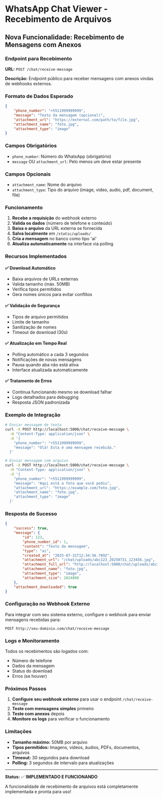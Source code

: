 # WhatsApp Chat Viewer - Recebimento de Arquivos

## Nova Funcionalidade: Recebimento de Mensagens com Anexos

### Endpoint para Recebimento

**URL:** `POST /chat/receive-message`

**Descrição:** Endpoint público para receber mensagens com anexos vindas de webhooks externos.

### Formato de Dados Esperado

```json
{
    "phone_number": "+5511999999999",
    "message": "Texto da mensagem (opcional)",
    "attachment_url": "https://external.com/path/to/file.jpg",
    "attachment_name": "foto.jpg",
    "attachment_type": "image"
}
```

### Campos Obrigatórios

- `phone_number`: Número do WhatsApp (obrigatório)
- `message` OU `attachment_url`: Pelo menos um deve estar presente

### Campos Opcionais

- `attachment_name`: Nome do arquivo
- `attachment_type`: Tipo do arquivo (image, video, audio, pdf, document, file)

### Funcionamento

1. **Recebe a requisição** do webhook externo
2. **Valida os dados** (número de telefone e conteúdo)
3. **Baixa o arquivo** da URL externa se fornecida
4. **Salva localmente** em `/static/uploads/`
5. **Cria a mensagem** no banco como tipo 'ai'
6. **Atualiza automaticamente** na interface via polling

### Recursos Implementados

#### ✅ Download Automático
- Baixa arquivos de URLs externas
- Valida tamanho (máx. 50MB)
- Verifica tipos permitidos
- Gera nomes únicos para evitar conflitos

#### ✅ Validação de Segurança
- Tipos de arquivo permitidos
- Limite de tamanho
- Sanitização de nomes
- Timeout de download (30s)

#### ✅ Atualização em Tempo Real
- Polling automático a cada 3 segundos
- Notificações de novas mensagens
- Pausa quando aba não está ativa
- Interface atualizada automaticamente

#### ✅ Tratamento de Erros
- Continua funcionando mesmo se download falhar
- Logs detalhados para debugging
- Resposta JSON padronizada

### Exemplo de Integração

```bash
# Enviar mensagem de texto
curl -X POST http://localhost:5000/chat/receive-message \
  -H "Content-Type: application/json" \
  -d '{
    "phone_number": "+5511999999999",
    "message": "Olá! Esta é uma mensagem recebida."
  }'

# Enviar mensagem com arquivo
curl -X POST http://localhost:5000/chat/receive-message \
  -H "Content-Type: application/json" \
  -d '{
    "phone_number": "+5511999999999",
    "message": "Aqui está a foto que você pediu",
    "attachment_url": "https://example.com/foto.jpg",
    "attachment_name": "foto.jpg",
    "attachment_type": "image"
  }'
```

### Resposta de Sucesso

```json
{
    "success": true,
    "message": {
        "id": 123,
        "phone_number_id": 1,
        "content": "Texto da mensagem",
        "type": "ai",
        "created_at": "2025-07-31T12:34:56.789Z",
        "attachment_url": "/chat/uploads/abc123_20250731_123456.jpg",
        "attachment_full_url": "http://localhost:5000/chat/uploads/abc123_20250731_123456.jpg",
        "attachment_name": "foto.jpg",
        "attachment_type": "image",
        "attachment_size": 1024000
    },
    "attachment_downloaded": true
}
```

### Configuração no Webhook Externo

Para integrar com seu sistema externo, configure o webhook para enviar mensagens recebidas para:

```
POST http://seu-dominio.com/chat/receive-message
```

### Logs e Monitoramento

Todos os recebimentos são logados com:
- Número de telefone
- Dados da mensagem
- Status do download
- Erros (se houver)

### Próximos Passos

1. **Configure seu webhook externo** para usar o endpoint `/chat/receive-message`
2. **Teste com mensagens simples** primeiro
3. **Teste com anexos** depois
4. **Monitore os logs** para verificar o funcionamento

### Limitações

- **Tamanho máximo:** 50MB por arquivo
- **Tipos permitidos:** Imagens, vídeos, áudios, PDFs, documentos, arquivos
- **Timeout:** 30 segundos para download
- **Polling:** 3 segundos de intervalo para atualizações

---

**Status:** ✅ **IMPLEMENTADO E FUNCIONANDO**

A funcionalidade de recebimento de arquivos está completamente implementada e pronta para uso!